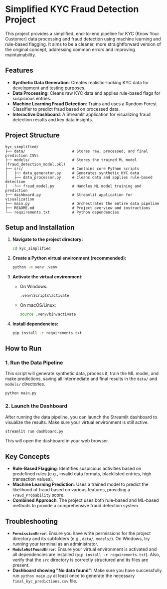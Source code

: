 # Simplified KYC Fraud Detection Project

This project provides a simplified, end-to-end pipeline for KYC (Know Your Customer) data processing and fraud detection using machine learning and rule-based flagging. It aims to be a cleaner, more straightforward version of the original concept, addressing common errors and improving maintainability.

## Features

-   **Synthetic Data Generation**: Creates realistic-looking KYC data for development and testing purposes.
-   **Data Processing**: Cleans raw KYC data and applies rule-based flags for suspicious entries.
-   **Machine Learning Fraud Detection**: Trains and uses a Random Forest Classifier to predict fraud based on processed data.
-   **Interactive Dashboard**: A Streamlit application for visualizing fraud detection results and key data insights.

## Project Structure

```
kyc_simplified/
├── data/                     # Stores raw, processed, and final prediction CSVs
├── models/                   # Stores the trained ML model (fraud_detection_model.pkl)
├── src/                      # Contains core Python scripts
│   ├── data_generator.py     # Generates synthetic KYC data
│   ├── data_processor.py     # Cleans data and applies rule-based detection
│   └── fraud_model.py        # Handles ML model training and prediction
├── dashboard.py              # Streamlit application for visualization
├── main.py                   # Orchestrates the entire data pipeline
├── README.md                 # Project overview and instructions
└── requirements.txt          # Python dependencies
```

## Setup and Installation

1.  **Navigate to the project directory:**
    ```bash
    cd kyc_simplified
    ```

2.  **Create a Python virtual environment (recommended):**
    ```bash
    python -m venv .venv
    ```

3.  **Activate the virtual environment:**
    *   On Windows:
        ```bash
        .venv\Scripts\activate
        ```
    *   On macOS/Linux:
        ```bash
        source .venv/bin/activate
        ```

4.  **Install dependencies:**
    ```bash
    pip install -r requirements.txt
    ```

## How to Run

### 1. Run the Data Pipeline

This script will generate synthetic data, process it, train the ML model, and make predictions, saving all intermediate and final results in the `data/` and `models/` directories.

```bash
python main.py
```

### 2. Launch the Dashboard

After running the data pipeline, you can launch the Streamlit dashboard to visualize the results. Make sure your virtual environment is still active.

```bash
streamlit run dashboard.py
```

This will open the dashboard in your web browser.

## Key Concepts

-   **Rule-Based Flagging**: Identifies suspicious activities based on predefined rules (e.g., invalid data formats, blacklisted entries, high transaction values).
-   **Machine Learning Prediction**: Uses a trained model to predict the likelihood of fraud based on various features, providing a `Fraud_Probability` score.
-   **Combined Approach**: The project uses both rule-based and ML-based methods to provide a comprehensive fraud detection system.

## Troubleshooting

-   **`PermissionError`**: Ensure you have write permissions for the project directory and its subfolders (e.g., `data/`, `models/`). On Windows, try running your terminal as an administrator.
-   **`ModuleNotFoundError`**: Ensure your virtual environment is activated and all dependencies are installed (`pip install -r requirements.txt`). Also, verify that the `src` directory is correctly structured and its files are present.
-   **Dashboard showing "No data found"**: Make sure you have successfully run `python main.py` at least once to generate the necessary `final_kyc_predictions.csv` file.


